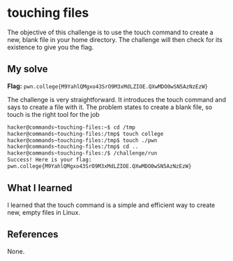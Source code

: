 # touching files
The objective of this challenge is to use the touch command to create a new, blank file in your home directory. The challenge will then check for its existence to give you the flag.

## My solve
**Flag:** `pwn.college{M9YahlQMgxo43SrO9M3xMdLZIOE.QXwMDO0wSN5AzNzEzW}`

The challenge is very straightforward. It introduces the touch command and says to create a file with it. The problem states to create a blank file, so touch is the right tool for the job
```bash
hacker@commands~touching-files:~$ cd /tmp
hacker@commands~touching-files:/tmp$ touch college
hacker@commands~touching-files:/tmp$ touch ./pwn
hacker@commands~touching-files:/tmp$ cd ..
hacker@commands~touching-files:/$ /challenge/run
Success! Here is your flag:
pwn.college{M9YahlQMgxo43SrO9M3xMdLZIOE.QXwMDO0wSN5AzNzEzW}
```

## What I learned
I learned that the touch command is a simple and efficient way to create new, empty files in Linux.

## References 
None.
